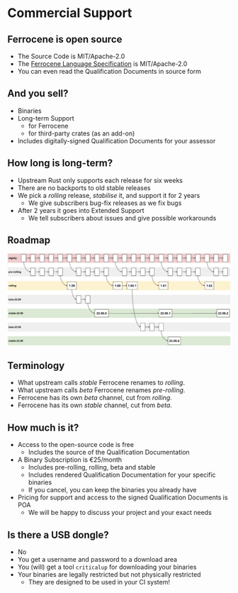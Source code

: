 # Commercial Support

## Ferrocene is open source

* The Source Code is MIT/Apache-2.0
* The [Ferrocene Language Specification] is MIT/Apache-2.0
* You can even read the Qualification Documents in source form

[Ferrocene Language Specification]: https://spec.ferrocene.dev

## And you sell?

* Binaries
* Long-term Support
  * for Ferrocene
  * for third-party crates (as an add-on)
* Includes digitally-signed Qualification Documents for your assessor

## How long is long-term?

* Upstream Rust only supports each release for six weeks
* There are no backports to old stable releases
* We pick a *rolling* release, *stabilise* it, and support it for 2 years
  * We give subscribers bug-fix releases as we fix bugs
* After 2 years it goes into Extended Support
  * We tell subscribers about issues and give possible workarounds

## Roadmap

![Ferrocene Release Model](./images/rolling.png)

## Terminology

* What upstream calls *stable* Ferrocene renames to *rolling*.
* What upstream calls *beta* Ferrocene renames *pre-rolling*.
* Ferrocene has its own *beta* channel, cut from *rolling*.
* Ferrocene has its own *stable* channel, cut from *beta*.

## How much is it?

* Access to the open-source code is free
  * Includes the source of the Qualification Documentation
* A Binary Subscription is €25/month
  * Includes pre-rolling, rolling, beta and stable
  * Includes rendered Qualification Documentation for your specific binaries
  * If you cancel, you can keep the binaries you already have
* Pricing for support and access to the signed Qualification Documents is POA
  * We will be happy to discuss your project and your exact needs

## Is there a USB dongle?

* No
* You get a username and password to a download area
* You (will) get a tool `criticalup` for downloading your binaries
* Your binaries are legally restricted but not physically restricted
  * They are designed to be used in your CI system!
